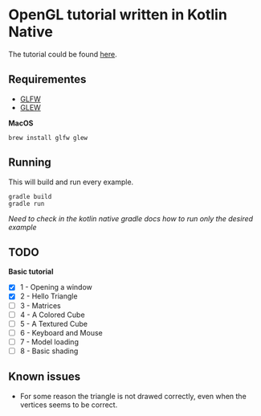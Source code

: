 # OpenGL tutorial written in Kotlin Native

The tutorial could be found [here](http://opengl-tutorial.org).

## Requirementes

- [GLFW](http://www.glfw.org)
- [GLEW](http://glew.sourceforge.net)

**MacOS**

```
brew install glfw glew
```

## Running

This will build and run every example.

```
gradle build
gradle run
```

*Need to check in the kotlin native gradle docs 
how to run only the desired example*

## TODO

**Basic tutorial**

- [x] 1 - Opening a window
- [x] 2 - Hello Triangle
- [ ] 3 - Matrices
- [ ] 4 - A Colored Cube
- [ ] 5 - A Textured Cube
- [ ] 6 - Keyboard and Mouse
- [ ] 7 - Model loading
- [ ] 8 - Basic shading

## Known issues

- For some reason the triangle is not drawed correctly, 
even when the vertices seems to be correct. 